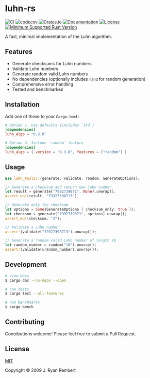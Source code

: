 # luhn-rs

[![CI](https://github.com/jrrembert/luhn-rs/workflows/CI/badge.svg)](https://github.com/jrrembert/luhn-rs/actions)
[![codecov](https://codecov.io/gh/jrrembert/luhn-rs/branch/main/graph/badge.svg)](https://codecov.io/gh/jrrembert/luhn-rs)
[![Crates.io](https://img.shields.io/crates/v/luhn_tools.svg)](https://crates.io/crates/luhn_tools)
[![Documentation](https://docs.rs/luhn_tools/badge.svg)](https://docs.rs/luhn_tools)
[![License](https://img.shields.io/badge/license-MIT-blue.svg)](LICENSE)
[![Minimum Supported Rust Version](https://img.shields.io/badge/MSRV-1.65.0-blue.svg)](https://github.com/jrrembert/luhn-rs)

A fast, minimal implementation of the Luhn algorithm.

## Features

- Generate checksums for Luhn numbers
- Validate Luhn numbers
- Generate random valid Luhn numbers
- No dependencies (optionally includes `rand` for random generation)
- Comprehensive error handling
- Tested and benchmarked

## Installation

Add one of these to your `Cargo.toml`:

```toml
# Option 1: Use defaults (includes `std`)
[dependencies]
luhn_algo = "0.3.0"

# Option 2: Include `random` feature
[dependencies]
luhn_algo = { version = "0.3.0", features = ["random"] }
```

## Usage

```rust
use luhn_tools::{generate, validate, random, GenerateOptions};

// Generate a checksum and return new Luhn number
let result = generate("7992739871", None).unwrap();
assert_eq!(result, "79927398713");

// Generate only the checksum
let options = Some(GenerateOptions { checksum_only: true });
let checksum = generate("7992739871", options).unwrap();
assert_eq!(checksum, "3");

// Validate a Luhn number
assert!(validate("79927398713").unwrap());

// Generate a random valid Luhn number of length 10
let random_number = random("10").unwrap();
assert!(validate(&random_number).unwrap());
```

## Development

```bash
# view docs
$ cargo doc --no-deps --open

# run tests
$ cargo test --all-features

# run benchmarks
$ cargo bench
```

## Contributing

Contributions welcome! Please feel free to submit a Pull Request.

## License

[MIT](LICENSE)

Copyright © 2009 J. Ryan Rembert